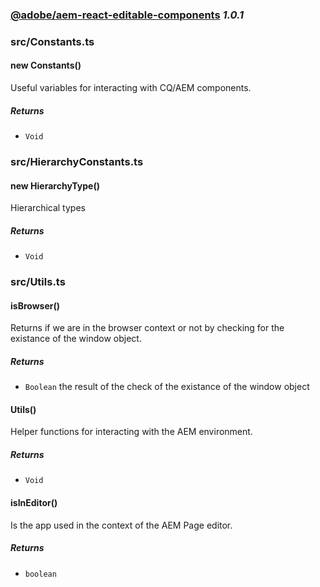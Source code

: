 
### [@adobe/aem-react-editable-components](https://www.adobe.com/go/aem6_4_docs_spa_en) *1.0.1*



### src/Constants.ts


    
#### new Constants()

Useful variables for interacting with CQ/AEM components.






##### Returns


- `Void`


    


### src/HierarchyConstants.ts


    
#### new HierarchyType()

Hierarchical types






##### Returns


- `Void`


    


### src/Utils.ts


    

    
#### isBrowser()

Returns if we are in the browser context or not by checking for the
existance of the window object.






##### Returns


- `Boolean`  the result of the check of the existance of the window object


    

    

    
#### Utils()

Helper functions for interacting with the AEM environment.






##### Returns


- `Void`


    

    
#### isInEditor()

Is the app used in the context of the AEM Page editor.






##### Returns


- `boolean`  


    

    

